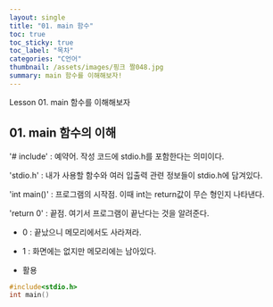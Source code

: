 ```yaml
---
layout: single
title: "01. main 함수"
toc: true
toc_sticky: true
toc_label: "목차"
categories: "C언어"
thumbnail: /assets/images/핑크 짤048.jpg
summary: main 함수를 이해해보자!
---
```

Lesson 01. main 함수를 이해해보자


## 01. main 함수의 이해

'# include' : 예약어. 작성 코드에 stdio.h를 포함한다는 의미이다.

'stdio.h' : 내가 사용할 함수와 여러 입출력 관련 정보들이 stdio.h에 담겨있다.

'int main()' : 프로그램의 시작점. 이때 int는 return값이 무슨 형인지 나타낸다.

'return 0' : 끝점. 여기서 프로그램이 끝난다는 것을 알려준다.
* 0 : 끝났으니 메모리에서도 사라져라.
* 1 : 화면에는 없지만 메모리에는 남아있다.

* 활용
~~~c
#include<stdio.h>
int main()
~~~
